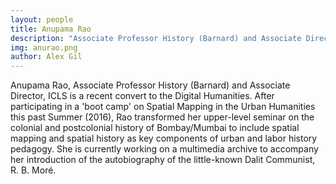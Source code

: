 ```yaml
---
layout: people
title: Anupama Rao
description: "Associate Professor History (Barnard) and Associate Director, ICLS"
img: anurao.png
author: Alex Gil
---
```


Anupama Rao, Associate Professor History (Barnard) and Associate Director, ICLS is a recent convert to the Digital Humanities. After participating in a 'boot camp' on Spatial Mapping in the Urban Humanities this past Summer (2016), Rao transformed her upper-level seminar on the colonial and postcolonial history of Bombay/Mumbai to include spatial mapping and spatial history as key components of urban and labor history pedagogy. She is currently working on a multimedia archive to accompany her introduction of the autobiography of the little-known Dalit Communist, R. B. Moré.

